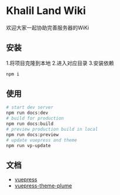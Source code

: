 # Khalil Land Wiki
欢迎大家一起协助完善服务器的WiKi

## 安装

1.将项目克隆到本地
2.进入对应目录
3.安装依赖
```sh
npm i
```

## 使用

```sh
# start dev server
npm run docs:dev
# build for production
npm run docs:build
# preview production build in local
npm run docs:preview
# update vuepress and theme
npm run vp-update
```

## 文档

- [vuepress](https://vuepress.vuejs.org/)
- [vuepress-theme-plume](https://theme-plume.vuejs.press/)
